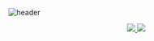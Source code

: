 ![header](https://capsule-render.vercel.app/api?type=waving&color=b7d5ac&height=250&section=header&text=Yooshin%20Kim&fontSize=80&fontColor=779c74&animation=fadeIn)


<div align="center">
  <a href="https://usiny.notion.site/Yooshin-Kim-4a12361198124f789b3481d7804611f4" > 
    <img src="https://img.shields.io/badge/Porfolio-3b5534?style=flat&logo=notion&logoColor=white"/>
  </a>
  <a href="https://lamerry.tistory.com" > 
    <img src="https://img.shields.io/badge/Blog-dbead5?style=flat&logo=tistory&logoColor=white"/>
  </a>
</div>

